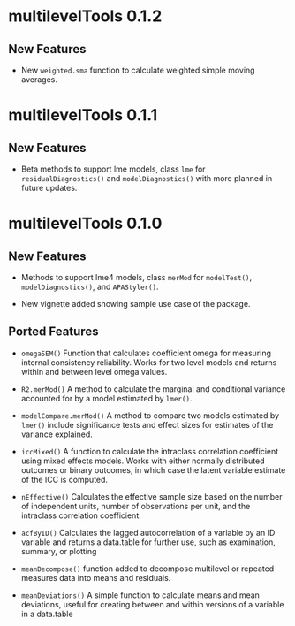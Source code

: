 # multilevelTools 0.1.2

## New Features

* New `weighted.sma` function to calculate weighted simple 
  moving averages.

# multilevelTools 0.1.1

## New Features

* Beta methods to support lme models, class `lme` for 
  `residualDiagnostics()` and `modelDiagnostics()`
  with more planned in future updates.

# multilevelTools 0.1.0

## New Features

* Methods to support lme4 models, class `merMod` for 
  `modelTest()`, `modelDiagnostics()`, and `APAStyler()`.

* New vignette added showing sample use case of the package.

## Ported Features

* `omegaSEM()` Function that calculates coefficient omega for 
  measuring internal consistency reliability. Works for two 
  level models and returns within and between level omega 
  values.
  
* `R2.merMod()` A method to calculate the marginal and
  conditional variance accounted for by a model estimated by 
  `lmer()`.

* `modelCompare.merMod()` A method to compare two models estimated by 
   `lmer()` include significance tests and effect sizes 
   for estimates of the variance explained.
          
* `iccMixed()` A function to calculate the intraclass correlation 
	coefficient using mixed effects models.  Works with either 
	normally distributed outcomes or binary outcomes, in which case 
	the latent variable estimate of the ICC is computed.
	
* `nEffective()` Calculates the effective sample size based on 
    the number of independent units, number of observations per 
	unit, and the intraclass correlation coefficient.
	
* `acfByID()` Calculates the lagged autocorrelation of a variable 
    by an ID variable and returns a data.table for further use,
	such as examination, summary, or plotting

* `meanDecompose()` function added to decompose multilevel or 
    repeated measures data into means and residuals.

* `meanDeviations()` A simple function to calculate means and mean 
	deviations, useful for creating between and within versions of 
	a variable in a data.table
		
